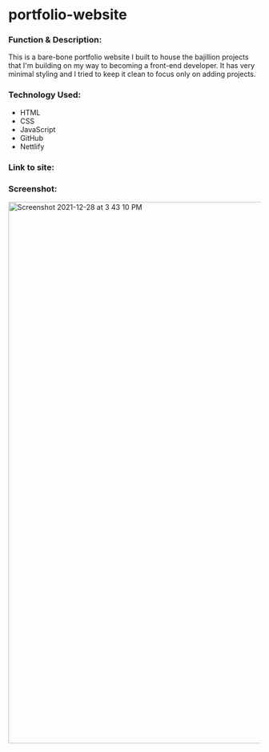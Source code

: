 # portfolio-website

<h3>Function & Description:</h3>
This is a bare-bone portfolio website I built to house the bajillion projects that I'm building on my way to becoming a front-end developer. It has very minimal styling and I tried to keep it clean to focus only on adding projects.


<h3>Technology Used:</h3>

- HTML
- CSS
- JavaScript
- GitHub
- Nettlify

<h3>Link to site:</h3>


<h3>Screenshot:</h3>

<img width="1082" alt="Screenshot 2021-12-28 at 3 43 10 PM" src="https://user-images.githubusercontent.com/40691059/147572486-9f2a839a-83f7-4ed5-accf-29103bd354a4.png">

